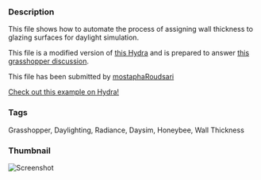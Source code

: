 ### Description 
This file shows how to automate the process of assigning wall thickness to glazing surfaces for daylight simulation.

This file is a modified version of [this Hydra](http://hydrashare.github.io/hydra/viewer?owner=mostaphaRoudsari&fork=hydra_1&id=Honeybee_Grid-based_Daylight_Simulation_Example) and is prepared to answer [this grasshopper discussion](http://www.grasshopper3d.com/group/ladybug/forum/topics/discussion-accuracy-of-daylight-simulations-with-no-wall).

This file has been submitted by [mostaphaRoudsari](https://github.com/mostaphaRoudsari)

[Check out this example on Hydra!](http://hydrashare.github.io/hydra/viewer?owner=mostaphaRoudsari&fork=hydra_1&id=Add_wall_depth_for_daylight_simulation)
### Tags 
Grasshopper, Daylighting, Radiance, Daysim, Honeybee, Wall Thickness
### Thumbnail 
![Screenshot](https://raw.githubusercontent.com/mostaphaRoudsari/hydra/master/Add_wall_depth_for_daylight_simulation/thumbnail.png)
